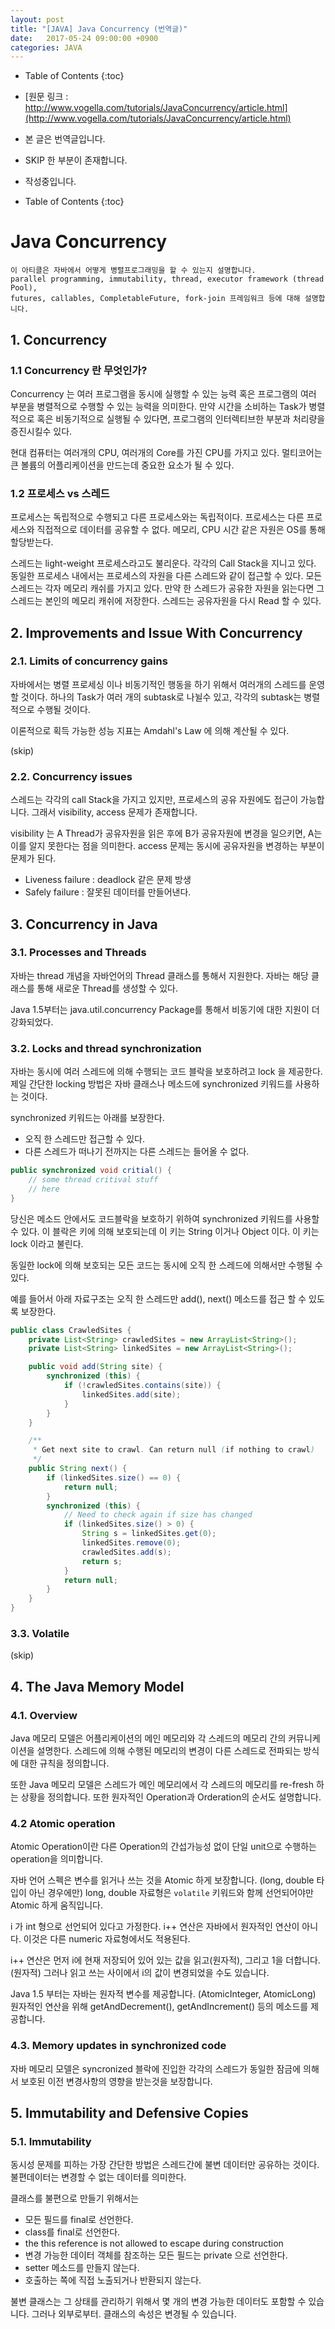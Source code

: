 ```yaml
---
layout: post
title: "[JAVA] Java Concurrency (번역글)"
date:   2017-05-24 09:00:00 +0900
categories: JAVA 
---
```


* Table of Contents
{:toc}

- [원문 링크 : http://www.vogella.com/tutorials/JavaConcurrency/article.html](http://www.vogella.com/tutorials/JavaConcurrency/article.html)
- 본 글은 번역글입니다.
- SKIP 한 부분이 존재합니다.
- 작성중입니다.

- Table of Contents
{:toc}

# Java Concurrency

~~~
이 아티클은 자바에서 어떻게 병렬프로그래밍을 할 수 있는지 설명합니다.
parallel programming, immutability, thread, executor framework (thread Pool), 
futures, callables, CompletableFuture, fork-join 프레임워크 등에 대해 설명합니다.
~~~

## 1. Concurrency

### 1.1 Concurrency 란 무엇인가?
Concurrency 는 여러 프로그램을 동시에 실행할 수 있는 능력 혹은 프로그램의 여러 부분을 병렬적으로 수행할 수 있는 능력을 의미한다.
만약 시간을 소비하는 Task가 병렬적으로 혹은 비동기적으로 실행될 수 있다면, 프로그램의 인터렉티브한 부분과 처리량을 증진시킬수 있다.

현대 컴퓨터는 여러개의 CPU, 여러개의 Core를 가진 CPU를 가지고 있다. 멀티코어는 큰 볼륨의 어플리케이션을 만드는데 중요한 요소가 될 수 있다.

### 1.2 프로세스 vs 스레드

프로세스는 독립적으로 수행되고 다른 프로세스와는 독립적이다. 프로세스는 다른 프로세스와 직접적으로 데이터를 공유할 수 없다.
메모리, CPU 시간 같은 자원은 OS를 통해 할당받는다.

스레드는 light-weight 프로세스라고도 불리운다. 각각의 Call Stack을 지니고 있다.
동일한 프로세스 내에서는 프로세스의 자원을 다른 스레드와 같이 접근할 수 있다.
모든 스레드는 각자 메모리 캐쉬를 가지고 있다.
만약 한 스레드가 공유한 자원을 읽는다면 그 스레드는 본인의 메모리 캐쉬에 저장한다.
스레드는 공유자원을 다시 Read 할 수 있다.

## 2. Improvements and Issue With Concurrency

### 2.1. Limits of concurrency gains

자바에서는 병렬 프로세싱 이나 비동기적인 행동을 하기 위해서 여러개의 스레드를 운영할 것이다.
하나의 Task가 여러 개의 subtask로 나뉠수 있고, 각각의 subtask는 병렬적으로 수행될 것이다.

이론적으로 획득 가능한 성능 지표는 Amdahl's Law 에 의해 계산될 수 있다.

(skip)

### 2.2. Concurrency issues
스레드는 각각의 call Stack을 가지고 있지만, 프로세스의 공유 자원에도 접근이 가능합니다.
그래서 visibility, access 문제가 존재합니다.

visibility 는 A Thread가 공유자원을 읽은 후에 B가 공유자원에 변경을 일으키면, A는 이를 알지 못한다는 점을 의미한다.
access 문제는 동시에 공유자원을 변경하는 부분이 문제가 된다.

 - Liveness failure : deadlock 같은 문제 방생
 - Safely failure : 잘못된 데이터를 만들어낸다.

## 3. Concurrency in Java
 
### 3.1. Processes and Threads

자바는 thread 개념을 자바언어의 Thread 클래스를 통해서 지원한다.
자바는 해당 클래스를 통해 새로운 Thread를 생성할 수 있다.

Java 1.5부터는 java.util.concurrency Package를 통해서 비동기에 대한 지원이 더 강화되었다.

### 3.2. Locks and thread synchronization

자바는 동시에 여러 스레드에 의해 수행되는 코드 블락을 보호하려고 lock 을 제공한다.
제일 간단한 locking 방법은 자바 클래스나 메소드에 synchronized 키워드를 사용하는 것이다.

synchronized 키워드는 아래를 보장한다.
 - 오직 한 스레드만 접근할 수 있다.
 - 다른 스레드가 떠나기 전까지는 다른 스레드는 들어올 수 없다.

~~~java
public synchronized void critial() {
    // some thread critival stuff
    // here
}
~~~

당신은 메소드 안에서도 코드블락을 보호하기 위하여 synchronized 키워드를 사용할 수 있다.
이 블락은 키에 의해 보호되는데 이 키는 String 이거나 Object 이다. 이 키는 lock 이라고 불린다.

동일한 lock에 의해 보호되는 모든 코드는 동시에 오직 한 스레드에 의해서만 수행될 수 있다.

예를 들어서 아래 자료구조는 오직 한 스레드만 add(), next() 메소드를 접근 할 수 있도록 보장한다.

~~~java
public class CrawledSites {
    private List<String> crawledSites = new ArrayList<String>();
    private List<String> linkedSites = new ArrayList<String>();

    public void add(String site) {
        synchronized (this) {
            if (!crawledSites.contains(site)) {
                linkedSites.add(site);
            }
        }
    }

    /**
     * Get next site to crawl. Can return null (if nothing to crawl)
     */
    public String next() {
        if (linkedSites.size() == 0) {
            return null;
        }
        synchronized (this) {
            // Need to check again if size has changed
            if (linkedSites.size() > 0) {
                String s = linkedSites.get(0);
                linkedSites.remove(0);
                crawledSites.add(s);
                return s;
            }
            return null;
        }
    }
}
~~~

### 3.3. Volatile

(skip)

## 4. The Java Memory Model

### 4.1. Overview
Java 메모리 모델은 어플리케이션의 메인 메모리와 각 스레드의 메모리 간의 커뮤니케이션을 설명한다.
스레드에 의해 수행된 메모리의 변경이 다른 스레드로 전파되는 방식에 대한 규칙을 정의합니다.

또한 Java 메모리 모델은 스레드가 메인 메모리에서 각 스레드의 메모리를 re-fresh 하는 상황을 정의합니다.
또한 원자적인 Operation과 Orderation의 순서도 설명합니다.

### 4.2 Atomic operation
Atomic Operation이란 다른 Operation의 간섭가능성 없이 단일 unit으로 수행하는 operation을 의미합니다.

자바 언어 스펙은 변수를 읽거나 쓰는 것을 Atomic 하게 보장합니다. (long, double 타입이 아닌 경우에만)
long, double 자료형은 `volatile` 키워드와 함께 선언되어야만 Atomic 하게 움직입니다.

i 가 int 형으로 선언되어 있다고 가정한다.
i++ 연산은 자바에서 원자적인 연산이 아니다.
이것은 다른 numeric 자료형에서도 적용된다.

i++ 연산은 먼저 i에 현재 저장되어 있어 있는 값을 읽고(원자적), 그리고 1을 더합니다.(원자적)
그러나 읽고 쓰는 사이에서 i의 값이 변경되었을 수도 있습니다.

Java 1.5 부터는 자바는 원자적 변수를 제공합니다. (AtomicInteger, AtomicLong) 원자적인 연산을 위해 getAndDecrement(), getAndIncrement() 등의 메소드를 제공합니다.

### 4.3. Memory updates in synchronized code
자바 메모리 모델은 syncronized 블락에 진입한 각각의 스레드가 동일한 잠금에 의해서 보호된 이전 변경사항의 영향을 받는것을 보장합니다.

## 5. Immutability and Defensive Copies
### 5.1. Immutability

동시성 문제를 피하는 가장 간단한 방법은 스레드간에 불변 데이터만 공유하는 것이다. 불편데이터는 변경할 수 없는 데이터를 의미한다.

클래스를 불편으로 만들기 위해서는 
 - 모든 필드를 final로 선언한다.
 - class를 final로 선언한다.
 - the this reference is not allowed to escape during construction
 - 변경 가능한 데이터 객체를 참조하는 모든 필드는 private 으로 선언한다.
 - setter 메소드를 만들지 않는다.
 - 호출하는 쪽에 직접 노출되거나 반환되지 않는다.
 
불변 클래스는 그 상태를 관리하기 위해서 몇 개의 변경 가능한 데이터도 포함할 수 있습니다. 그러나 외부로부터. 클래스의 속성은 변경될 수 있습니다.